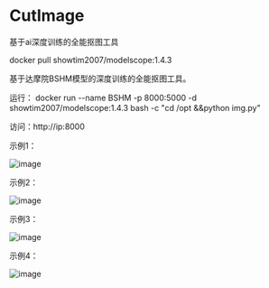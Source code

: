 # CutImage
基于ai深度训练的全能抠图工具

docker pull showtim2007/modelscope:1.4.3

基于达摩院BSHM模型的深度训练的全能抠图工具。

运行： docker run --name BSHM -p 8000:5000 -d showtim2007/modelscope:1.4.3 bash -c "cd /opt &&python img.py"

访问：http://ip:8000

示例1：

![image](https://user-images.githubusercontent.com/73530205/231386390-f7005352-1bc4-4d6e-ac71-23dd29b5ecd3.png)

示例2：

![image](https://user-images.githubusercontent.com/73530205/231388180-500cd05e-f65f-4597-8f78-69fea176df42.png)

示例3：

![image](https://user-images.githubusercontent.com/73530205/231389391-97012d52-6e1c-460e-bfa6-3799489cb3eb.png)

示例4：

![image](https://user-images.githubusercontent.com/73530205/231390949-b3e1f17c-b1ff-4b9c-ac43-8623404a2e50.png)
